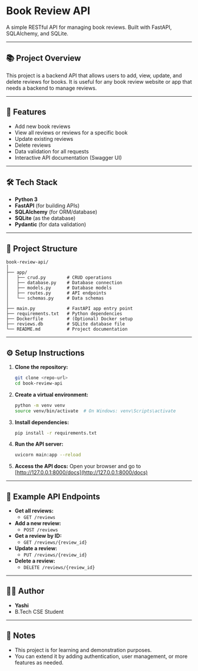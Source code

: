 # Book Review API

A simple RESTful API for managing book reviews. Built with FastAPI, SQLAlchemy, and SQLite.

---

## 📚 Project Overview
This project is a backend API that allows users to add, view, update, and delete reviews for books. It is useful for any book review website or app that needs a backend to manage reviews.

---

## 🚀 Features
- Add new book reviews
- View all reviews or reviews for a specific book
- Update existing reviews
- Delete reviews
- Data validation for all requests
- Interactive API documentation (Swagger UI)

---

## 🛠️ Tech Stack
- **Python 3**
- **FastAPI** (for building APIs)
- **SQLAlchemy** (for ORM/database)
- **SQLite** (as the database)
- **Pydantic** (for data validation)

---

## 📁 Project Structure
```
book-review-api/
│
├── app/
│   ├── crud.py        # CRUD operations
│   ├── database.py    # Database connection
│   ├── models.py      # Database models
│   ├── routes.py      # API endpoints
│   └── schemas.py     # Data schemas
│
├── main.py            # FastAPI app entry point
├── requirements.txt   # Python dependencies
├── Dockerfile         # (Optional) Docker setup
├── reviews.db         # SQLite database file
└── README.md          # Project documentation
```

---

## ⚙️ Setup Instructions

1. **Clone the repository:**
   ```bash
   git clone <repo-url>
   cd book-review-api
   ```

2. **Create a virtual environment:**
   ```bash
   python -m venv venv
   source venv/bin/activate  # On Windows: venv\Scripts\activate
   ```

3. **Install dependencies:**
   ```bash
   pip install -r requirements.txt
   ```

4. **Run the API server:**
   ```bash
   uvicorn main:app --reload
   ```

5. **Access the API docs:**
   Open your browser and go to [http://127.0.0.1:8000/docs](http://127.0.0.1:8000/docs)

---

## 📝 Example API Endpoints

- **Get all reviews:**
  - `GET /reviews`
- **Add a new review:**
  - `POST /reviews`
- **Get a review by ID:**
  - `GET /reviews/{review_id}`
- **Update a review:**
  - `PUT /reviews/{review_id}`
- **Delete a review:**
  - `DELETE /reviews/{review_id}`

---

## 🙋‍♀️ Author
- **Yashi**
- B.Tech CSE Student

---

## 📢 Notes
- This project is for learning and demonstration purposes.
- You can extend it by adding authentication, user management, or more features as needed.
